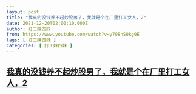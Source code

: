 ```yaml
---
layout: post
title: "我真的没钱养不起炒股男了，我就是个在厂里打工女人，2"
date: 2021-12-20T02:00:10.000Z
author: 打工妹四妹
from: https://www.youtube.com/watch?v=y708nS0kg0E
tags: [ 打工妹四妹 ]
categories: [ 打工妹四妹 ]
---
```

<!--1639965610000-->
[我真的没钱养不起炒股男了，我就是个在厂里打工女人，2](https://www.youtube.com/watch?v=y708nS0kg0E)
------

<div>

</div>
